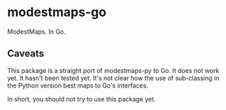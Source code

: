# modestmaps-go

ModestMaps. In Go.

## Caveats

This package is a straight port of modestmaps-py to Go. It does not work yet. It hasn't been tested yet. It's not clear how the use of sub-classing in the Python version best maps to Go's interfaces.

In short, you should not try to use this package yet.
